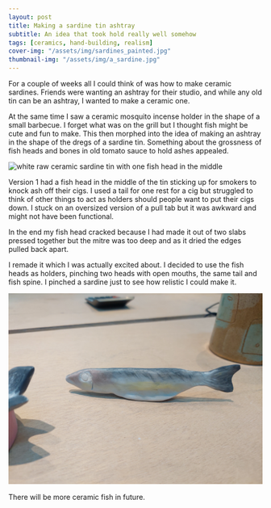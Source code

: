 ```yaml
---
layout: post
title: Making a sardine tin ashtray 
subtitle: An idea that took hold really well somehow 
tags: [ceramics, hand-building, realism]
cover-img: "/assets/img/sardines_painted.jpg"
thumbnail-img: "/assets/img/a_sardine.jpg"
---
```


For a couple of weeks all I could think of was how to make ceramic sardines. Friends were wanting an ashtray for their studio, and while any old tin can be an ashtray, I wanted to make a ceramic one. 

At the same time I saw a ceramic mosquito incense holder in the shape of a small barbecue. I forget what was on the grill but I thought fish might be cute and fun to make. This then morphed into the idea of making an ashtray in the shape of the dregs of a sardine tin. Something about the grossness of fish heads and bones in old tomato sauce to hold ashes appealed. 

![white raw ceramic sardine tin with one fish head in the middle](/assets/img/sardine1.jpg)

Version 1 had a fish head in the middle of the tin sticking up for smokers to knock ash off their cigs. I used a tail for one rest for a cig but struggled to think of other things to act as holders should people want to put their cigs down. I stuck on an oversized version of a pull tab but it was awkward and might not have been functional. 

In the end my fish head cracked because I had made it out of two slabs pressed together but the mitre was too deep and as it dried the edges pulled back apart. 

I remade it which I was actually excited about. I decided to use the fish heads as holders, pinching two heads with open mouths, the same tail and fish spine. I pinched a sardine just to see how relistic I could make it. 

![unfired painted cermaic sardine](/assets/img/a_sardine.jpg)

There will be more ceramic fish in future. 
